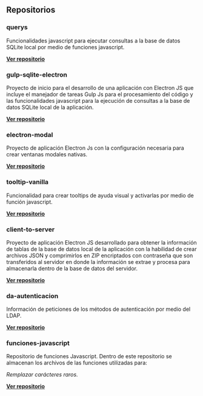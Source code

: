 ## Repositorios

### querys
Funcionalidades javascript para ejecutar consultas a la base de datos SQLite local por medio de funciones javascript.


**[Ver repositorio](https://github.com/angeljsus/querys)**


### gulp-sqlite-electron
Proyecto de inicio para el desarrollo de una aplicación con Electron JS que incluye el manejador de tareas Gulp Js para el procesamiento del código y las funcionalidades javascript para la ejecución de consultas a la base de datos SQLite local de la aplicación.


**[Ver repositorio](https://github.com/angeljsus/gulp-sqlite-electron)**


### electron-modal
Proyecto de aplicación Electron Js con la configuración necesaria para crear ventanas modales nativas.


**[Ver repositorio](https://github.com/angeljsus/electron-modal)**


### tooltip-vanilla
Funcionalidad para crear tooltips de ayuda visual y activarlas por medio de función javascript.


**[Ver repositorio](https://github.com/angeljsus/tooltip-vanilla)**


### client-to-server
Proyecto de aplicación Electron JS desarrollado para obtener la información de tablas de la base de datos local de la aplicación con la habilidad de crear archivos JSON y comprimirlos en ZIP encriptados con contraseña que son transferidos al servidor en donde la información se extrae y procesa para almacenarla dentro de la base de datos del servidor.


**[Ver repositorio](https://github.com/angeljsus/client-to-server)**


### da-autenticacion
Información de peticiones de los métodos de autenticación por medio del LDAP.

**[Ver repositorio](https://github.com/angeljsus/da-autenticacion)**


### funciones-javascript
Repositorio de funciones Javascript.
Dentro de este repositorio se almacenan los archivos de las funciones utilizadas para:

*Remplazar carácteres raros.*

**[Ver repositorio](https://github.com/angeljsus/funciones-javascript )**


